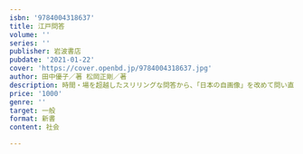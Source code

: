 ```yaml
---
isbn: '9784004318637'
title: 江戸問答
volume: ''
series: ''
publisher: 岩波書店
pubdate: '2021-01-22'
cover: 'https://cover.openbd.jp/9784004318637.jpg'
author: 田中優子／著 松岡正剛／著
description: 時間・場を超越したスリリングな問答から、「日本の自画像」を改めて問い直す。
price: '1000'
genre: ''
target: 一般
format: 新書
content: 社会

---
```

